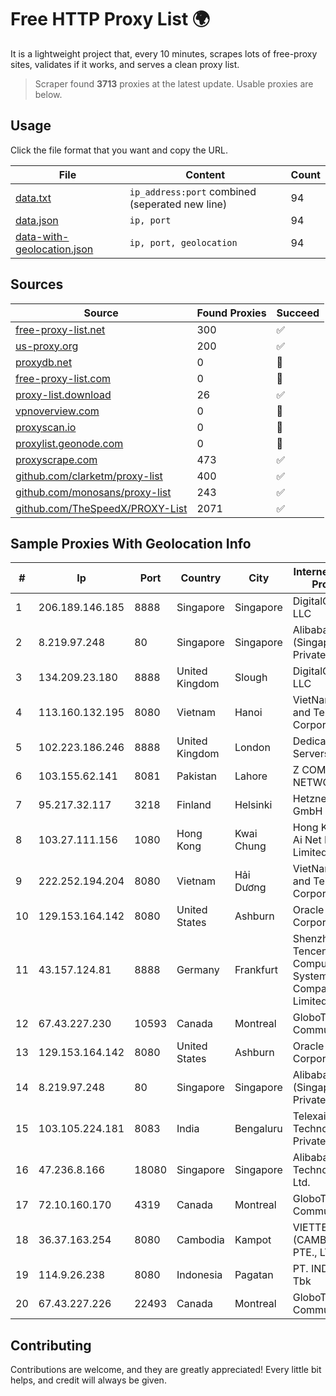 
# Free HTTP Proxy List 🌍

It is a lightweight project that, every 10 minutes, scrapes lots of free-proxy sites, validates if it works, and serves a clean proxy list.


> Scraper found **3713** proxies at the latest update. Usable proxies are below.

## Usage

Click the file format that you want and copy the URL.


|File|Content|Count|
|----|-------|-----|
|[data.txt](https://raw.githubusercontent.com/themiralay/Proxy-List-World/master/data.txt)|`ip_address:port` combined (seperated new line)|94|
|[data.json](https://raw.githubusercontent.com/themiralay/Proxy-List-World/master/data.json)|`ip, port`|94|
|[data-with-geolocation.json](https://raw.githubusercontent.com/themiralay/Proxy-List-World/master/data-with-geolocation.json)|`ip, port, geolocation`|94|

## Sources

|Source|Found Proxies|Succeed|
|------|-------------|-------|
|[free-proxy-list.net](https://free-proxy-list.net)|300|✅|
|[us-proxy.org](https://www.us-proxy.org)|200|✅|
|[proxydb.net](http://proxydb.net)|0|🚫|
|[free-proxy-list.com](https://free-proxy-list.com/?page=&port=&type%5B%5D=http&type%5B%5D=https&up_time=0&search=Search)|0|🚫|
|[proxy-list.download](https://www.proxy-list.download/HTTP)|26|✅|
|[vpnoverview.com](https://vpnoverview.com/privacy/anonymous-browsing/free-proxy-servers)|0|🚫|
|[proxyscan.io](https://www.proxyscan.io)|0|🚫|
|[proxylist.geonode.com](https://proxylist.geonode.com/api/proxy-list?limit=300&page=1&sort_by=lastChecked&sort_type=desc&protocols=http,https)|0|🚫|
|[proxyscrape.com](https://api.proxyscrape.com/v2/?request=displayproxies&protocol=http&timeout=10000&country=all&ssl=all&anonymity=all)|473|✅|
|[github.com/clarketm/proxy-list](https://raw.githubusercontent.com/clarketm/proxy-list/master/proxy-list-raw.txt)|400|✅|
|[github.com/monosans/proxy-list](https://raw.githubusercontent.com/monosans/proxy-list/main/proxies/http.txt)|243|✅|
|[github.com/TheSpeedX/PROXY-List](https://raw.githubusercontent.com/TheSpeedX/PROXY-List/master/http.txt)|2071|✅|


## Sample Proxies With Geolocation Info

|#|Ip|Port|Country|City|Internet Service Provider|
|-|--|----|-------|----|-------------------------|
|1|206.189.146.185|8888|Singapore|Singapore|DigitalOcean, LLC|
|2|8.219.97.248|80|Singapore|Singapore|Alibaba Cloud (Singapore) Private Limited|
|3|134.209.23.180|8888|United Kingdom|Slough|DigitalOcean, LLC|
|4|113.160.132.195|8080|Vietnam|Hanoi|VietNam Post and Telecom Corporation|
|5|102.223.186.246|8888|United Kingdom|London|Dedicated Servers|
|6|103.155.62.141|8081|Pakistan|Lahore|Z COM NETWORKS|
|7|95.217.32.117|3218|Finland|Helsinki|Hetzner Online GmbH|
|8|103.27.111.156|1080|Hong Kong|Kwai Chung|Hong Kong San Ai Net Int'l Limited|
|9|222.252.194.204|8080|Vietnam|Hải Dương|VietNam Post and Telecom Corporation|
|10|129.153.164.142|8080|United States|Ashburn|Oracle Corporation|
|11|43.157.124.81|8888|Germany|Frankfurt|Shenzhen Tencent Computer Systems Company Limited|
|12|67.43.227.230|10593|Canada|Montreal|GloboTech Communications|
|13|129.153.164.142|8080|United States|Ashburn|Oracle Corporation|
|14|8.219.97.248|80|Singapore|Singapore|Alibaba Cloud (Singapore) Private Limited|
|15|103.105.224.181|8083|India|Bengaluru|Telexair Technologies Private Limited|
|16|47.236.8.166|18080|Singapore|Singapore|Alibaba (US) Technology Co., Ltd.|
|17|72.10.160.170|4319|Canada|Montreal|GloboTech Communications|
|18|36.37.163.254|8080|Cambodia|Kampot|VIETTEL (CAMBODIA) PTE., LTD|
|19|114.9.26.238|8080|Indonesia|Pagatan|PT. INDOSAT Tbk|
|20|67.43.227.226|22493|Canada|Montreal|GloboTech Communications|



## Contributing

Contributions are welcome, and they are greatly appreciated! Every
little bit helps, and credit will always be given.

